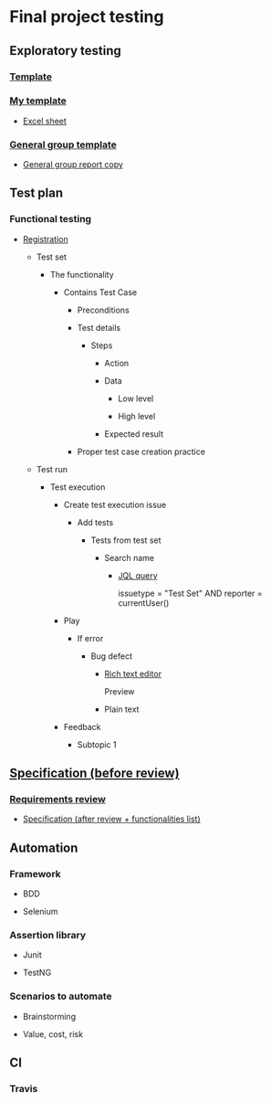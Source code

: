 # Final project testing

## Exploratory testing

### [Template](https://docs.google.com/document/d/1glUTFI5hHywDGuQTiboQPlZRgkufCwB9DygSsDzafjA/edit?usp=sharing)

### [My template](https://docs.google.com/document/d/1bwd7f-y39iX2o3k4TDce2ahkqiwO9sYsOLuU4Yz1eWo/edit?usp=sharing)

- [Excel sheet](https://docs.google.com/spreadsheets/d/1bpGAABKjKuYq6txUusaU2fVDmL1ff49cdB7fSBFBqNU/edit?usp=sharing)

### [General group template](https://docs.google.com/document/d/1UVTzyykRmYR-k51rV8RcJEignNKV5AE2YiQic--EHxg/edit?usp=sharing)

- [General group report copy](https://docs.google.com/document/d/1bcGyYTbgzMdbayWy9V4JN2JLxmBT_YSngxRJsvxGkPI/edit?usp=sharing)

## Test plan

### Functional testing

- [Registration](https://docs.google.com/document/d/1kHgXRkiXPp8xkL7IzGKDEfx3NxgR4DBS_NLHuWJlROc/edit)

	- Test set

		- The functionality

			- Contains Test Case

				- Preconditions

				- Test details

					- Steps

						- Action

						- Data

							- Low level

							- High level

						- Expected result

				- Proper test case creation practice

	- Test run

		- Test execution

			- Create test execution issue

				- Add tests

					- Tests from test set

						- Search name

							- [JQL query](https://i.imgur.com/Nb94LcK.png)

							  issuetype = "Test Set" AND reporter = currentUser()
							  
			- Play

				- If error

					- Bug defect

						- [Rich text editor](https://i.imgur.com/h4FGASd.png)

						  Preview
						  
						  
						- Plain text

			- Feedback

				- Subtopic 1

## [Specification (before review)](https://docs.google.com/document/d/1rxYD05pxCI6bNVRz6Ay9ejgYSaC1-Kn1dQfr_ZHQu_g/edit?usp=sharing)

### [Requirements review](https://docs.google.com/document/d/1cFXrL6eAoG4g0AWJTpiZwGRuz3hhpsttIcrXfGIGvRM/edit?usp=sharing)

- [Specification (after review + functionalities list)](https://1drv.ms/b/s!Aj19Lif0-tvGhZ44Srbxk7a1UrVaWw?e=CYJQSI)

## Automation

### Framework

- BDD

- Selenium

### Assertion library

- Junit

- TestNG

### Scenarios to automate 

- Brainstorming

- Value, cost, risk

## CI

### Travis

